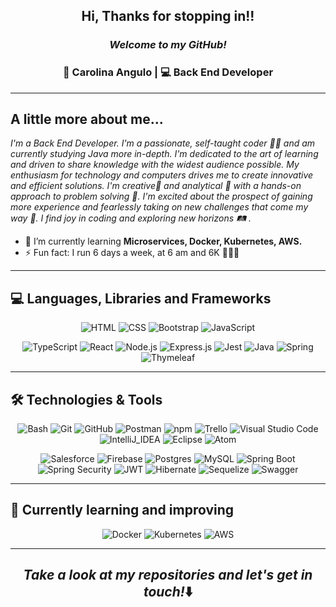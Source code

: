 
<h2 align="center"> Hi, Thanks for stopping in!!</h2>

<h3 align="center"><i>Welcome to my GitHub!</i></h3>

<h3 align="center"> 👩 Carolina Angulo | 💻 Back End Developer </h3>

-------
## A little more about me... 

<p><i>
I'm a Back End Developer. I'm a passionate, self-taught coder 👩‍💻 and am currently studying Java more in-depth. I'm dedicated to the art of learning and driven to share knowledge with the widest audience possible. My enthusiasm for technology and computers drives me to create innovative and efficient solutions. I'm creative🎨 and analytical 🧐 with a hands-on approach to problem solving 🚀. I'm excited about the prospect of gaining more experience and fearlessly taking on new challenges that come my way 💪. I find joy in coding and exploring new horizons 🛤 .
</i>
</p>
 
 * 🌱 I’m currently learning **Microservices, Docker, Kubernetes, AWS.**
 * ⚡ Fun fact: I run 6 days a week, at 6 am and 6K 🏃‍♀️💨


-------
## 💻 Languages, Libraries and Frameworks
<p align="center"> 
    <img alt="HTML" src="https://img.shields.io/badge/HTML-E34F26.svg?logo=html5&logoColor=white">
    <img alt="CSS" src="https://img.shields.io/badge/CSS-1572B6.svg?logo=css3&logoColor=white">
    <img alt="Bootstrap" src="https://img.shields.io/badge/Bootstrap-7952B3.svg?logo=bootstrap&logoColor=white">
    <img alt="JavaScript" src="https://img.shields.io/badge/JavaScript-F7DF1E.svg?logo=javascript&logoColor=black">
</p>  

<p align="center">
    <img alt="TypeScript" src="https://img.shields.io/badge/typescript-%23007ACC.svg?logo=typescript&logoColor=white">
    <img alt="React" src="https://img.shields.io/badge/React-20232a.svg?logo=react&logoColor=%2361DAFB">
    <img alt="Node.js" src="https://img.shields.io/badge/Node.js-43853D.svg?logo=node.js&logoColor=white">
    <img alt="Express.js" src="https://img.shields.io/badge/express.js-%23404d59.svg?logo=express&logoColor=%2361DAFB">
    <img alt="Jest" src="https://img.shields.io/badge/Jest-c852a2.svg?logo=jest&logoColor=white">
    <img alt="Java" src="https://img.shields.io/badge/Java-ff7c00.svg?logo=openjdk&logoColor=white">
    <img alt="Spring" src="https://img.shields.io/badge/Spring-%236DB33F.svg?logo=spring&logoColor=white">
    <img alt="Thymeleaf" src="https://img.shields.io/badge/Thymeleaf-%23005C0F.svg?logo=Thymeleaf&logoColor=white">
</p>

-------
## 🛠️ Technologies & Tools

<p align="center"> 
    <img alt="Bash" src="https://img.shields.io/badge/Bash-121011.svg?logo=gnu-bash&logoColor=white">
    <img alt="Git" src="https://img.shields.io/badge/Git-F05033.svg?logo=git&logoColor=white">
    <img alt="GitHub" src="https://img.shields.io/badge/-GitHub-181717?style=flat-square&logo=github">
    <img alt="Postman" src="https://img.shields.io/badge/Postman-FF6C37?logo=postman&logoColor=white">
   <img alt="npm" src="https://img.shields.io/badge/npm-white.svg?logo=npm&logoColor=red">
   <img alt="Trello" src="https://img.shields.io/badge/Trello-0052CC?logo=trello&logoColor=white">
    <img alt="Visual Studio Code" src="https://img.shields.io/badge/Visual%20Studio%20Code-0078d7.svg?logo=visual-studio-code&logoColor=white">  
   <img alt="IntelliJ_IDEA" src="https://img.shields.io/badge/IntelliJ_IDEA-e40078.svg?logo=intellij-idea&logoColor=white">
    <img alt="Eclipse" src="https://img.shields.io/badge/Eclipse-634290?logo=eclipse&logoColor=white">
  <img alt="Atom" src="https://img.shields.io/badge/Atom-46d774?logo=Atom&logoColor=white">
</p>

<p align="center"> 
  <img alt="Salesforce" src="https://img.shields.io/badge/Salesforce-00A1E0?logo=Salesforce&logoColor=white">
  <img alt="Firebase" src="https://img.shields.io/badge/Firebase-282C34?logo=firebase&logoColor=FFCA28">
  <img alt="Postgres" src ="https://img.shields.io/badge/postgres-%23316192.svg?logo=postgresql&logoColor=white">
  <img alt="MySQL" src ="https://img.shields.io/badge/mysql-%2300f.svg?logo=mysql&logoColor=white">
  <img alt="Spring Boot" src="https://img.shields.io/badge/Spring Boot-%236DB33F.svg?logo=springboot&logoColor=white">
  <img alt="Spring Security" src="https://img.shields.io/badge/Spring Security-%236DB33F.svg?logo=springsecurity&logoColor=white">
  <img alt="JWT" src="https://img.shields.io/badge/JWT-black?logo=JSON%20web%20tokens">
  <img alt="Hibernate" src ="https://img.shields.io/badge/Hibernate-59666C?logo=Hibernate&logoColor=white">
  <img alt="Sequelize" src ="https://img.shields.io/badge/Sequelize-158dbd?logo=Sequelize&logoColor=white">
  <img alt="Swagger" src ="https://img.shields.io/badge/-Swagger-%23Clojure?logo=swagger&logoColor=white">
</p>

-------
## 🚀 Currently learning and improving

<p align="center"> 
    <img alt="Docker" src="https://img.shields.io/badge/Docker-282C34?logo=docker&logoColor=blue">
    <img alt="Kubernetes" src="https://img.shields.io/badge/kubernetes-%23326ce5.svg?style=flat-square&logo=kubernetes&logoColor=white">
    <img alt="AWS" src="https://img.shields.io/badge/AWS-%23FF9900.svg?logo=amazon-aws&logoColor=black">
</p>

-------
<h2 align="center"><i>Take a look at my repositories and let's get in touch!</i>⬇️</h2>

